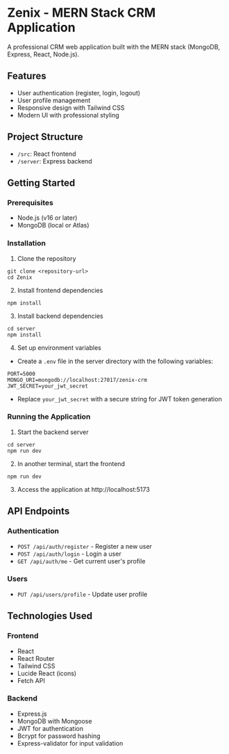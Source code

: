 
# Zenix - MERN Stack CRM Application

A professional CRM web application built with the MERN stack (MongoDB, Express, React, Node.js).

## Features

- User authentication (register, login, logout)
- User profile management
- Responsive design with Tailwind CSS
- Modern UI with professional styling

## Project Structure

- `/src`: React frontend
- `/server`: Express backend

## Getting Started

### Prerequisites

- Node.js (v16 or later)
- MongoDB (local or Atlas)

### Installation

1. Clone the repository
```
git clone <repository-url>
cd Zenix
```

2. Install frontend dependencies
```
npm install
```

3. Install backend dependencies
```
cd server
npm install
```

4. Set up environment variables
- Create a `.env` file in the server directory with the following variables:
```
PORT=5000
MONGO_URI=mongodb://localhost:27017/zenix-crm
JWT_SECRET=your_jwt_secret
```
- Replace `your_jwt_secret` with a secure string for JWT token generation

### Running the Application

1. Start the backend server
```
cd server
npm run dev
```

2. In another terminal, start the frontend
```
npm run dev
```

3. Access the application at http://localhost:5173

## API Endpoints

### Authentication
- `POST /api/auth/register` - Register a new user
- `POST /api/auth/login` - Login a user
- `GET /api/auth/me` - Get current user's profile

### Users
- `PUT /api/users/profile` - Update user profile

## Technologies Used

### Frontend
- React
- React Router
- Tailwind CSS
- Lucide React (icons)
- Fetch API

### Backend
- Express.js
- MongoDB with Mongoose
- JWT for authentication
- Bcrypt for password hashing
- Express-validator for input validation
